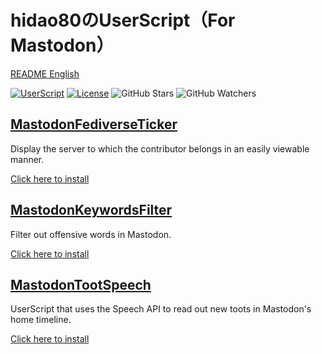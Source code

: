 # hidao80のUserScript（For Mastodon）

[README English](./README_ja.md)

[![UserScript](https://img.shields.io/badge/Framework-UserScript-blue.svg)](https://en.wikipedia.org/wiki/Userscript)
[![License](https://img.shields.io/github/license/hidao80/UserScript)](/LICENSE)
![GitHub Stars](https://img.shields.io/github/stars/hidao80/UserScript?style=social)
![GitHub Watchers](https://img.shields.io/github/watchers/hidao80/UserScript?style=social)

## [MastodonFediverseTicker](./MastodonFediverseTicker/README_ja.md)

Display the server to which the contributor belongs in an easily viewable manner.

[Click here to install](https://github.com/hidao80/UserScript/raw/main/MastodonFediverseTicker/MastodonFediverseTicker.user.js)

## [MastodonKeywordsFilter](./MastodonKeywordsFilter/README_ja.md)

Filter out offensive words in Mastodon.

[Click here to install](https://github.com/hidao80/UserScript/raw/main/MastodonKeywordsFilter/MastodonKeywordsFilter.user.js)

## [MastodonTootSpeech](./MastodonTootSpeech/README_ja.md)

UserScript that uses the Speech API to read out new toots in Mastodon's home timeline.

[Click here to install](https://github.com/hidao80/UserScript/raw/main/MastodonTootSpeech/MastodonTootSpeech.user.js)
